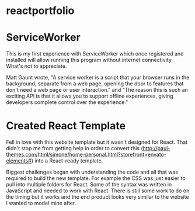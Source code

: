 # reactportfolio

# ServiceWorker
This is my first experience with ServiceWorker which once registered and installed will allow running this program without internet connectivity.  What's not to appreciate. 

Matt Gaunt wrote, "A service worker is a script that your browser runs in the background, separate from a web page, opening the door to features that don't need a web page or user interaction." and "The reason this is such an exciting API is that it allows you to support offline experiences, giving developers complete control over the experience."

# Created React Template
Fell in love with this website template but it wasn't designed for React.  That didn't stop me from getting help in order to convert this (http://paul-themes.com/html/simone/home-personal.html?storefront=envato-elements#) into a React-ready template. 

Biggest challenges began with understanding the code and all that was required to build the new template.  For example the CSS was just easier to pull into multiple folders for React.  Some of the syntax was written in JavaScript and needed to work with React.  There is still some work to do on the timing but it works and the end product looks very similar to the website I wanted to model mine after.